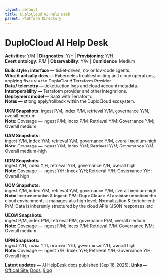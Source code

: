 ```yaml
---
layout: default
title: DuploCloud AI Help Desk
parent: Platform Directory
---
```


# DuploCloud AI Help Desk

**Activities**: Y/M | **Diagnostics**: Y/H | **Provisioning**: Y/H  <br>
**Event ontology**: P/M | **Observability**: Y/M | **Confidence**: Medium

**Build style / interface —** ticket‑driven, no‑ or low‑code agents.  
**What it actually does —** Kubernetes troubleshooting and cloud operations, applying fixes via the DuploCloud Terraform Provider.  
**Data / telemetry —** ticket/action logs and cloud account metadata.  
**Interoperability —** Terraform provider and other integrations.  
**Deployment model —** SaaS with Terraform.  
**Notes —** strong apply/rollback within the DuploCloud ecosystem.

**UKM Snapshots:** 
ingest P/M, index P/M, retrieval Y/M, governance Y/M, overall medium  <br>
**Note:** Coverage — Ingest P/M; Index P/M; Retrieval Y/M; Governance Y/M; Overall medium


**UAM Snapshots:**   
ingest Y/M, index Y/M, retrieval Y/M, governance Y/M, overall medium-high  <br>
**Note:** Coverage — Ingest Y/M; Index Y/M; Retrieval Y/M; Governance Y/M; Overall medium-high


**UDM Snapshots:**   
ingest Y/H, index Y/H, retrieval Y/H, governance Y/H, overall high  <br>
**Note:** Coverage — Ingest Y/H; Index Y/H; Retrieval Y/H; Governance Y/H; Overall high


**UOM Snapshots:**   
ingest Y/M, index Y/M, retrieval Y/M, governance Y/M, overall medium-high  <br>
**Note:** Instrumentation & Ingest: P/M; DuploCloud’s AI assistant monitors the cloud environments it manages at a high level; Normalization & Enrichment: P/M; Data is inherently structured by the cloud APIs (JSON responses, etc


**UEOM Snapshots:**   
ingest P/M, index P/M, retrieval P/M, governance P/M, overall medium  <br>
**Note:** Coverage — Ingest P/M; Index P/M; Retrieval P/M; Governance P/M; Overall medium


**UPM Snapshots:**   
ingest Y/H, index Y/H, retrieval Y/H, governance Y/H, overall high  <br>
**Note:** Coverage — Ingest Y/H; Index Y/H; Retrieval Y/H; Governance Y/H; Overall high


**Latest updates —** AI HelpDesk docs published (Sep 18, 2025).
**Links —** [Official Site](https://duplocloud.com/), [Docs](https://docs.duplocloud.com/docs/ai-suite/ai-helpdesk), [Blog](https://duplocloud.com/blog/ai-help-desk-for-devops/)
